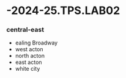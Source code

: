 # -2024-25.TPS.LAB02
### central-east
- ealing Broadway
- west acton
- north acton
- east acton
- white city